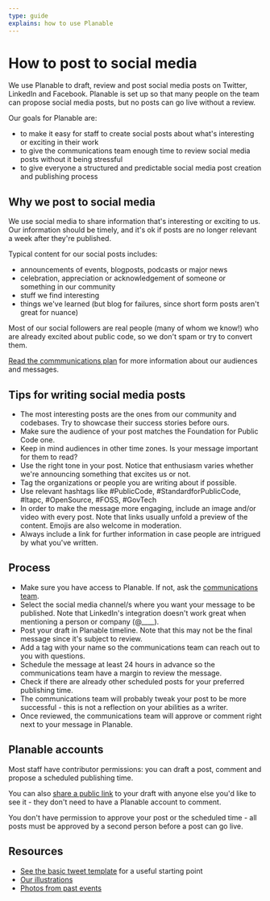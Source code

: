 ```yaml
---
type: guide
explains: how to use Planable
---
```


# How to post to social media

We use Planable to draft, review and post social media posts on Twitter, LinkedIn and Facebook. Planable is set up so that many people on the team can propose social media posts, but no posts can go live without a review.

Our goals for Planable are:

* to make it easy for staff to create social posts about what's interesting or exciting in their work
* to give the communications team enough time to review social media posts without it being stressful
* to give everyone a structured and predictable social media post creation and publishing process

## Why we post to social media

We use social media to share information that's interesting or exciting to us. Our information should be timely, and it's ok if posts are no longer relevant a week after they're published.

Typical content for our social posts includes:

* announcements of events, blogposts, podcasts or major news
* celebration, appreciation or acknowledgement of someone or something in our community
* stuff we find interesting
* things we've learned (but blog for failures, since short form posts aren't great for nuance)

Most of our social followers are real people (many of whom we know!) who are already excited about public code, so we don't spam or try to convert them.

[Read the commmunications plan](https://about.publiccode.net/activities/communication/communications-plan.html) for more information about our audiences and messages.

## Tips for writing social media posts

* The most interesting posts are the ones from our community and codebases. Try to showcase their success stories before ours.
* Make sure the audience of your post matches the Foundation for Public Code one.
* Keep in mind audiences in other time zones. Is your message important for them to read?
* Use the right tone in your post. Notice that enthusiasm varies whether we're announcing something that excites us or not.
* Tag the organizations or people you are writing about if possible.
* Use relevant hashtags like #PublicCode,  #StandardforPublicCode, #ltapc, #OpenSource, #FOSS, #GovTech
* In order to make the message more engaging, include an image and/or video with every post. Note that links usually unfold a preview of the content. Emojis are also welcome in moderation.
* Always include a link for further information in case people are intrigued by what you've written.

## Process

* Make sure you have access to Planable. If not, ask the [communications team](https://about.publiccode.net/organization/staff.html#communications).
* Select the social media channel/s where you want your message to be published. Note that LinkedIn's integration doesn't work great when mentioning a person or company (@____).
* Post your draft in Planable timeline. Note that this may not be the final message since it's subject to review.
* Add a tag with your name so the communications team can reach out to you with questions.
* Schedule the message at least 24 hours in advance so the communications team have a margin to review the message.
* Check if there are already other scheduled posts for your preferred publishing time.
* The communications team will probably tweak your post to be more successful - this is not a reflection on your abilities as a writer.
* Once reviewed, the communications team will approve or comment right next to your message in Planable.

## Planable accounts

Most staff have contributor permissions: you can draft a post, comment and propose a scheduled publishing time.

You can also [share a public link](https://help.planable.io/en/articles/3803135-share-posts-with-a-public-link) to your draft with anyone else you'd like to see it - they don't need to have a Planable account to comment.

You don't have permission to approve your post or the scheduled time - all posts must be approved by a second person before a post can go live.

## Resources

* [See the basic tweet template](https://about.publiccode.net/activities/communication/basic-tweet-template.html) for a useful starting point
* [Our illustrations](https://illustrations.publiccode.net/)
* [Photos from past events](https://drive.google.com/drive/u/0/folders/0AKgB_Nq7eZ5FUk9PVA)
